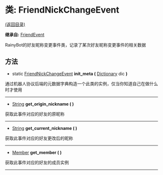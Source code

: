 # 类: FriendNickChangeEvent  
[(返回目录)](README.md)  
  
**继承自:** [FriendEvent](FriendEvent.md)  
  
RainyBot的好友昵称变更事件类，记录了某次好友昵称变更事件的相关数据  
  
## 方法 
  
- static [FriendNickChangeEvent](FriendNickChangeEvent.md) **init_meta (** [Dictionary](https://docs.godotengine.org/en/latest/classes/class_dictionary.html) dic **)**  
  
通过机器人协议后端的元数据字典构造一个此类的实例，仅当你知道自己在做什么时才使用  
  
---  
  
- [String](https://docs.godotengine.org/en/latest/classes/class_string.html) **get_origin_nickname ( )**  
  
获取此事件对应的好友的原昵称  
  
---  
  
- [String](https://docs.godotengine.org/en/latest/classes/class_string.html) **get_current_nickname ( )**  
  
获取此事件对应的好友更改后的昵称  
  
---  
  
- [Member](Member.md) **get_member ( )**  
  
获取此事件对应的好友的成员实例  
  
---  
  

